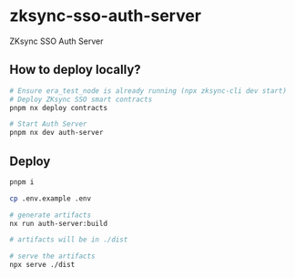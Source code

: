 # zksync-sso-auth-server

ZKsync SSO Auth Server

## How to deploy locally?

```sh
# Ensure era_test_node is already running (npx zksync-cli dev start)
# Deploy ZKsync SSO smart contracts
pnpm nx deploy contracts

# Start Auth Server
pnpm nx dev auth-server
```

## Deploy

```sh
pnpm i

cp .env.example .env

# generate artifacts
nx run auth-server:build

# artifacts will be in ./dist

# serve the artifacts
npx serve ./dist
```
